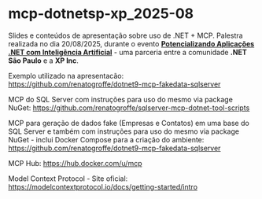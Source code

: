 # mcp-dotnetsp-xp_2025-08
Slides e conteúdos de apresentação sobre uso de .NET + MCP. Palestra realizada no dia 20/08/2025, durante o evento [**Potencializando Aplicações .NET com Inteligência Artificial**](https://www.sympla.com.br/evento/potencializando-aplicacoes-net-com-inteligencia-artificial-gratuito-e-presencial-sao-paulo-sp/3072488) - uma parceria entre a comunidade **.NET São Paulo** e a **XP Inc**.

Exemplo utilizado na apresentacão: https://github.com/renatogroffe/dotnet9-mcp-fakedata-sqlserver

MCP do SQL Server com instruções para uso do mesmo via package NuGet: https://github.com/renatogroffe/sqlserver-mcp-dotnet-tool-scripts

MCP para geração de dados fake (Empresas e Contatos) em uma base do SQL Server e também com instruções para uso do mesmo via package NuGet - inclui Docker Compose para a criação do ambiente: https://github.com/renatogroffe/dotnet9-mcp-fakedata-sqlserver

MCP Hub: https://hub.docker.com/u/mcp

Model Context Protocol - Site oficial: https://modelcontextprotocol.io/docs/getting-started/intro
